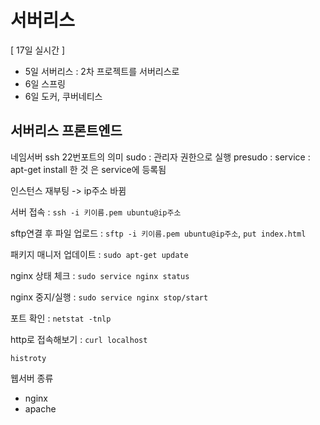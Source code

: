 # 서버리스

[ 17일 실시간 ]

- 5일 서버리스 : 2차 프로젝트를 서버리스로
- 6일 스프링
- 6일 도커, 쿠버네티스

## 서버리스 프론트엔드

네임서버
ssh
22번포트의 의미
sudo : 관리자 권한으로 실행
presudo :
service : apt-get install 한 것 은 service에 등록됨

인스턴스 재부팅 -> ip주소 바뀜

서버 접속 : `ssh -i 키이름.pem ubuntu@ip주소`

sftp연결 후 파일 업로드 : `sftp -i 키이름.pem ubuntu@ip주소`, `put index.html`

패키지 매니저 업데이트 : `sudo apt-get update`

nginx 상태 체크 : `sudo service nginx status`

nginx 중지/실행 : `sudo service nginx stop/start`

포트 확인 : `netstat -tnlp`

http로 접속해보기 : `curl localhost`

`histroty`

웹서버 종류

- nginx
- apache
